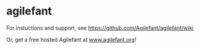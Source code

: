 agilefant
=========
For instuctions and support, see https://github.com/Agilefant/agilefant/wiki

Or, get a free hosted Agilefant at www.agilefant.org!
